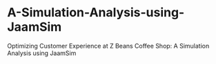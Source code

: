 # A-Simulation-Analysis-using-JaamSim
Optimizing Customer Experience at  Z Beans Coffee Shop: A Simulation Analysis using JaamSim
